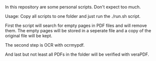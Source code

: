 In this repository are some personal scripts. Don't expect too much.

Usage: Copy all scripts to one folder and just run the ./run.sh script.

First the script will search for empty pages in PDF files and will remove them. The empty pages will be stored in a seperate file and a copy of the original file will be kept.

The second step is OCR with ocrmypdf.

And last but not least all PDFs in the folder will be verified with veraPDF.
